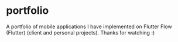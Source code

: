 # portfolio
A portfolio of mobile applications I have implemented on Flutter Flow (Flutter) (client and personal projects). Thanks for watching :)
